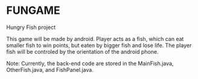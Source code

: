 # FUNGAME
Hungry Fish project

This game will be made by android. Player acts as a fish, which can eat smaller fish to win points, but eaten by bigger fish and lose life. The player fish will be controled by the orientation of the android phone.

Note:
Currently, the back-end code are stored in the MainFish.java, OtherFish.java, and FishPanel.java.
